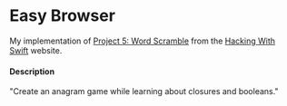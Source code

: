 # Easy Browser
My implementation of [Project 5: Word Scramble](https://www.hackingwithswift.com/read/5/overview) from the [Hacking With Swift](https://www.hackingwithswift.com/) website.

#### Description
"Create an anagram game while learning about closures and booleans."
